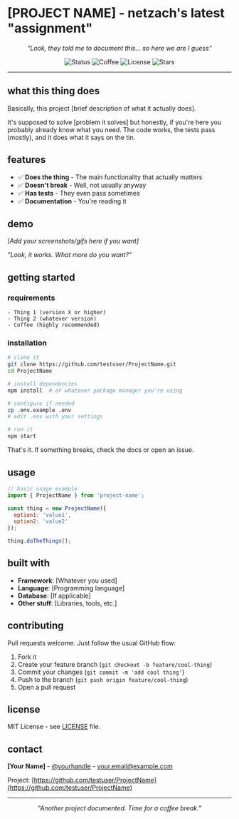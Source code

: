 # [PROJECT NAME] - netzach's latest "assignment"

<div align="center">
  
*"Look, they told me to document this... so here we are I guess"*

![Status](https://img.shields.io/badge/status-works%20on%20my%20machine-32CD32?style=flat-square)
![Coffee](https://img.shields.io/badge/coffee-definitely%20required-228B22?style=flat-square)
![License](https://img.shields.io/github/license/testuser/ProjectName?style=flat-square&color=90EE90)
![Stars](https://img.shields.io/github/stars/testuser/ProjectName?style=flat-square&color=32CD32)

</div>

---

## what this thing does

Basically, this project [brief description of what it actually does]. 

It's supposed to solve [problem it solves] but honestly, if you're here you probably already know what you need. The code works, the tests pass (mostly), and it does what it says on the tin.

## features

- ✅ **Does the thing** - The main functionality that actually matters
- ✅ **Doesn't break** - Well, not usually anyway
- ✅ **Has tests** - They even pass sometimes
- ✅ **Documentation** - You're reading it

## demo

*[Add your screenshots/gifs here if you want]*

*"Look, it works. What more do you want?"*

## getting started

### requirements

```
- Thing 1 (version X or higher)
- Thing 2 (whatever version)
- Coffee (highly recommended)
```

### installation

```bash
# clone it
git clone https://github.com/testuser/ProjectName.git
cd ProjectName

# install dependencies
npm install  # or whatever package manager you're using

# configure if needed
cp .env.example .env
# edit .env with your settings

# run it
npm start
```

That's it. If something breaks, check the docs or open an issue.

## usage

```javascript
// basic usage example
import { ProjectName } from 'project-name';

const thing = new ProjectName({
  option1: 'value1',
  option2: 'value2'
});

thing.doTheThings();
```

## built with

- **Framework**: [Whatever you used]
- **Language**: [Programming language]
- **Database**: [If applicable]
- **Other stuff**: [Libraries, tools, etc.]

## contributing

Pull requests welcome. Just follow the usual GitHub flow:

1. Fork it
2. Create your feature branch (`git checkout -b feature/cool-thing`)
3. Commit your changes (`git commit -m 'add cool thing'`)
4. Push to the branch (`git push origin feature/cool-thing`)
5. Open a pull request

## license

MIT License - see [LICENSE](LICENSE) file.

## contact

**[Your Name]** - [@yourhandle](https://twitter.com/yourhandle) - your.email@example.com

Project: [https://github.com/testuser/ProjectName](https://github.com/testuser/ProjectName)

---

<div align="center">

*"Another project documented. Time for a coffee break."*

</div>
